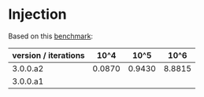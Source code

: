 # Injection
Based on this [benchmark](injection.py):

| version / iterations | 10^4   | 10^5   | 10^6   |
|----------------------|--------|--------|--------|
| 3.0.0.a2             | 0.0870 | 0.9430 | 8.8815 |
| 3.0.0.a1             |        |        |        |
